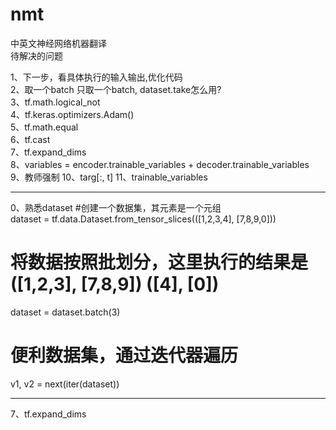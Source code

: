 # nmt
中英文神经网络机器翻译  
待解决的问题

1、下一步，看具体执行的输入输出,优化代码  
2、取一个batch 只取一个batch, dataset.take怎么用?  
3、tf.math.logical_not  
4、tf.keras.optimizers.Adam()  
5、tf.math.equal  
6、tf.cast  
7、tf.expand_dims  
8、variables = encoder.trainable_variables + decoder.trainable_variables  
9、教师强制 
10、targ[:, t]
11、trainable_variables

----------------------------
0、熟悉dataset
#创建一个数据集，其元素是一个元组  
dataset = tf.data.Dataset.from_tensor_slices(([1,2,3,4], [7,8,9,0]))
# 将数据按照批划分，这里执行的结果是([1,2,3], [7,8,9]) ([4], [0])
dataset = dataset.batch(3)
# 便利数据集，通过迭代器遍历
v1, v2 = next(iter(dataset))


--------------------------------
7、tf.expand_dims  

